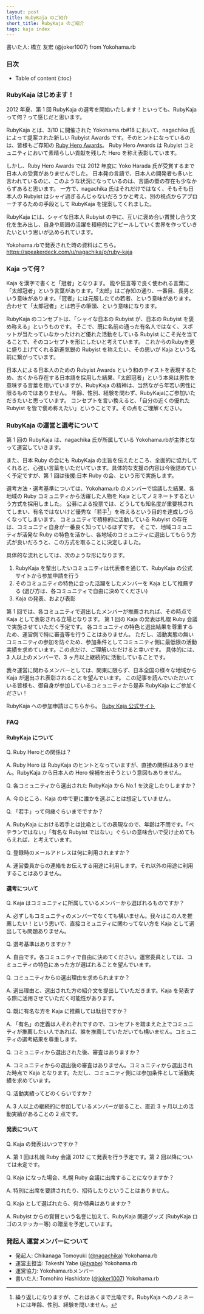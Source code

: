 ```yaml
---
layout: post
title: RubyKaja のご紹介
short_title: RubyKaja のご紹介
tags: kaja index
---
```


書いた人: 橋立 友宏 (@joker1007) from Yokohama.rb

###  目次

* Table of content
{:toc}


###  RubyKaja はじめます！

2012 年夏、第 1 回 RubyKaja の選考を開始いたします！といっても、RubyKaja って何？って感じだと思います。

RubyKaja とは、3/10 に開催された Yokohama.rb#18 において、nagachika 氏によって提案された新しい Rubyist Awards です。そのヒントになっているのは、皆様もご存知の [Ruby Hero Awards](http://rubyheroes.com/)。
Ruby Hero Awards は Rubyist コミュニティにおいて素晴らしい貢献を残した Hero を称え表彰しています。

しかし、Ruby Hero Awards では 2012 年度に Yoko Harada 氏が受賞するまで日本人の受賞がありませんでした。
日本発の言語で、日本人の開発者も多いと言われているのに、このような状況になっているのは、言語の壁の存在も少なからずあると思います。
一方で、nagachika 氏はそれだけではなく、そもそも日本人の Rubyist はシャイ過ぎるんじゃないだろうかと考え、別の視点からアプローチするための手段として RubyKaja を提案してくれました。

RubyKaja には、シャイな日本人 Rubyist の中に、互いに褒め合い賞賛し合う文化を生み出し、自身や周囲の活躍を積極的にアピールしていく世界を作っていきたいという思いが込められています。

Yokohama.rbで発表された時の資料はこちら。
<https://speakerdeck.com/u/nagachika/p/ruby-kaja>

###  Kaja って何？

Kaja を漢字で書くと「冠者」となります。
能や狂言等で良く使われる言葉に「太郎冠者」という言葉があります。「太郎」はご存知の通り、一番目、長男という意味があります。「冠者」には元服したての若者、という意味があります。合わせて「太郎冠者」とは若手の筆頭、という意味になります。

RubyKaja のコンセプトは、「シャイな日本の Rubyist が、日本の Rubyist を褒め称える」というものです。
そこで、既に名前の通った有名人ではなく、スポットが当たっていなかったけれど優れた活動をしている Rubyist にこそ光を当てることで、そのコンセプトを形にしたいと考えています。
これからのRubyを更に盛り上げてくれる新進気鋭の Rubyist を称えたい、その思いが Kaja という名前に繋がっています。

日本人による日本人のための Rubyist Awards という和のテイストを表現するため、古くから存在する日本語を採用した結果、「太郎冠者」という本来は男性を意味する言葉を用いていますが、RubyKaja の精神は、当然ながら年若い男性に限るものではありません。
年齢、性別、経験を問わず、RubyKajaにご参加いただきたいと思っています。
コンセプトを言い換えると、「自分の近くの優れた Rubyist を皆で褒め称えたい」ということです。その点をご理解ください。


###  RubyKaja の運営と選考について

第 1 回の RubyKaja は、nagachika 氏が所属している Yokohama.rbが主体となって運営していきます。

また、日本 Ruby の会にも RubyKaja
の主旨を伝えたところ、全面的に協力してくれると、心強い言葉をいただいています。具体的な支援の内容は今後詰めていく予定ですが、第 1
回は後援:日本 Ruby の会、という形で実施します。

選考方法・選考基準については、Yokohama.rb のメンバーで協議した結果、各地域の Ruby コミュニティから活躍した人物を Kaja としてノミネートするという方式を採用しました。
公募による投票では、どうしても知名度が重要視されてしまい、有名ではないけど優秀な「若手[^1]」を称えるという目的を達成しづらくなってしまいます。
コミュニティで積極的に活動している Rubyist の存在は、コミュニティ自身が一番良く知っているはずです。
そこで、地域コミュニティが活発な Ruby の特色を活かし、各地域のコミュニティに選出してもらう方式が良いだろうと、この方式を取ることに決定しました。

具体的な流れとしては、次のような形になります。

1. RubyKaja を輩出したいコミュニティは代表者を通じて、RubyKaja の公式サイトから参加申請を行う
1. そのコミュニティの特色に合った活躍をしたメンバーを Kaja として推薦する (選び方は、各コミュニティで自由に決めてください)
1. Kaja の発表、および表彰

第 1 回では、各コミュニティで選出したメンバーが推薦されれば、その時点で Kaja として表彰される立場となります。
第 1 回の Kaja の発表は札幌 Ruby 会議で実施させていただく予定です。
各コミュニティの特色と選出結果を尊重するため、運営側で特に審査等を行うことはありません。
ただし、活動実態の無いコミュニティの参加を防ぐため、参加条件としてコミュニティ側に最低限の活動実績を求めています。この点だけ、ご理解いただけると幸いです。
具体的には、3 人以上のメンバーで、3 ヶ月以上継続的に活動していることです。

我々運営に関わるメンバーとしては、関東に限らず、日本全国の様々な地域から Kaja が選出され表彰されることを望んでいます。
この記事を読んでいただいている皆様も、御自身が参加しているコミュニティから是非 RubyKaja にご参加ください！

RubyKaja への参加申請はこちらから。
[Ruby Kaja 公式サイト](http://kaja.rubyist.net/)

###  FAQ

####  RubyKaja について

Q. Ruby Heroとの関係は？

A. Ruby Hero は RubyKaja のヒントとなっていますが、直接の関係はありません。RubyKaja から日本人の Hero 候補を出そうという意図もありません。

Q. 各コミュニティから選出された RubyKaja から No.1 を決定したりしますか？

A. 今のところ、Kaja の中で更に誰かを選ぶことは想定していません。

Q. 「若手」って何歳ぐらいまでですか？

A. RubyKaja における若手とは比喩としての表現なので、年齢は不問です。「ベテランではない」「有名な Rubyist ではない」ぐらいの意味合いで受け止めてもらえれば、と考えています。

Q. 登録時のメールアドレスは何に利用されますか？

A. 運営委員からの連絡をお伝えする用途に利用します。それ以外の用途に利用することはありません。


####  選考について

Q. Kaja はコミュニティに所属しているメンバーから選ばれるものですか？

A. 必ずしもコミュニティのメンバーでなくても構いません。我々はこの人を推薦したい！という思いで、直接コミュニティに関わってない方を Kaja として選出しても問題ありません。

Q. 選考基準はありますか？

A. 自由です。各コミュニティで自由に決めてください。運営委員としては、コミュニティの特色にあった方が選ばれることを望んでいます。

Q. コミュニティからの選出理由を求められますか？

A. 選出理由と、選出された方の紹介文を提出していただきます。Kaja を発表する際に活用させていただく可能性があります。

Q. 既に有名な方を Kaja に推薦しては駄目ですか？

A. 「有名」の定義は人それぞれですので、コンセプトを踏まえた上でコミュニティが推薦したい人であれば、誰を推薦していただいても構いません。コミュニティの選考結果を尊重します。

Q. コミュニティから選出された後、審査はありますか？

A. コミュニティからの選出後の審査はありません。コミュニティから選出された時点で Kaja となります。ただし、コミュニティ側には参加条件として活動実績を求めています。

Q. 活動実績ってどのくらいですか？

A. 3 人以上の継続的に参加しているメンバーが居ること、直近 3 ヶ月以上の活動実績があることの 2 点です。

####  発表について

Q. Kaja の発表はいつですか？

A. 第 1 回は札幌 Ruby 会議 2012 にて発表を行う予定です。第 2 回以降については未定です。

Q. Kaja になった場合、札幌 Ruby 会議に出席することになりますか？

A. 特別に出席を要請されたり、招待したりということはありません。

Q. Kaja として選ばれたら、何か特典はありますか？

A. Rubyist からの賞賛という名誉に加えて、RubyKaja 関連グッズ (RubyKaja ロゴのステッカー等) の贈呈を予定しています。


###  発起人 運営メンバーについて

- 発起人: Chikanaga Tomoyuki ([@nagachika](http://twitter.com/nagachika/)) Yokohama.rb
- 運営主担当: Takeshi Yabe ([@tyabe](http://twitter.com/tyabe/)) Yokohama.rb
- 運営協力: Yokohama.rbメンバー
- 書いた人: Tomohiro Hashidate ([@joker1007](http://twitter.com/joker1007/)) Yokohama.rb

[^1]: 繰り返しになりますが、これはあくまで比喩です。RubyKaja へのノミネートには年齢、性別、経験を問いません。
